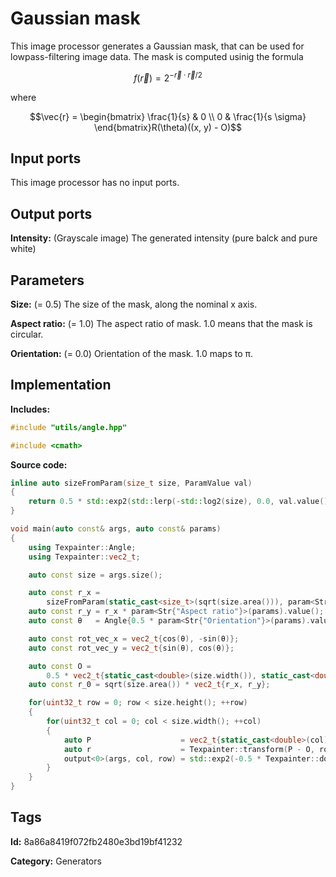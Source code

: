 # Gaussian mask

This image processor generates a Gaussian mask, that can be used for lowpass-filtering image data. The mask is computed usinig the formula

$$ f\left(\vec{r}\right) = 2^{-\vec{r}\cdot\vec{r}/2} $$

where

$$\vec{r} = \begin{bmatrix} \frac{1}{s} & 0 \\ 0 & \frac{1}{s \sigma} \end{bmatrix}R(\theta)((x, y) - O)$$

## Input ports

This image processor has no input ports.

## Output ports

__Intensity:__ (Grayscale image) The generated intensity (pure balck and pure white)

## Parameters

__Size:__ (= 0.5) The size of the mask, along the nominal x axis.

__Aspect ratio:__ (= 1.0) The aspect ratio of mask. 1.0 means that the mask is circular.

__Orientation:__ (= 0.0) Orientation of the mask. 1.0 maps to π.

## Implementation

__Includes:__

```c++
#include "utils/angle.hpp"

#include <cmath>
```

__Source code:__

```c++
inline auto sizeFromParam(size_t size, ParamValue val)
{
	return 0.5 * std::exp2(std::lerp(-std::log2(size), 0.0, val.value()));
}

void main(auto const& args, auto const& params)
{
	using Texpainter::Angle;
	using Texpainter::vec2_t;

	auto const size = args.size();

	auto const r_x =
	    sizeFromParam(static_cast<size_t>(sqrt(size.area())), param<Str{"Size"}>(params));
	auto const r_y = r_x * param<Str{"Aspect ratio"}>(params).value();
	auto const θ   = Angle{0.5 * param<Str{"Orientation"}>(params).value(), Angle::Turns{}};

	auto const rot_vec_x = vec2_t{cos(θ), -sin(θ)};
	auto const rot_vec_y = vec2_t{sin(θ), cos(θ)};

	auto const O =
	    0.5 * vec2_t{static_cast<double>(size.width()), static_cast<double>(size.height())};
	auto const r_0 = sqrt(size.area()) * vec2_t{r_x, r_y};

	for(uint32_t row = 0; row < size.height(); ++row)
	{
		for(uint32_t col = 0; col < size.width(); ++col)
		{
			auto P                    = vec2_t{static_cast<double>(col), static_cast<double>(row)};
			auto r                    = Texpainter::transform(P - O, rot_vec_x, rot_vec_y) / r_0;
			output<0>(args, col, row) = std::exp2(-0.5 * Texpainter::dot(r, r));
		}
	}
}
```

## Tags

__Id:__ 8a86a8419f072fb2480e3bd19bf41232

__Category:__ Generators
